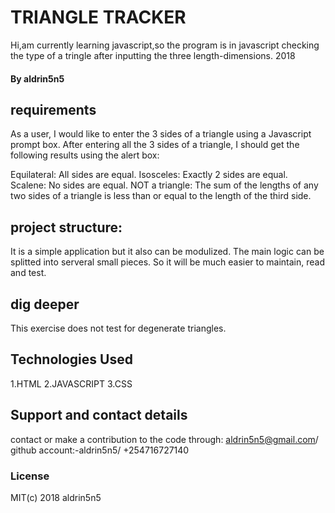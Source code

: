 # TRIANGLE TRACKER
Hi,am currently learning javascript,so the program is in javascript checking the type of a tringle after inputting the three length-dimensions. 2018
#### By aldrin5n5
## requirements
As a user, I would like to enter the 3 sides of a triangle using a Javascript prompt box.  After entering all the 3 sides of a triangle, I should get the following results using the alert box:

Equilateral: All sides are equal.
Isosceles: Exactly 2 sides are equal.
Scalene: No sides are equal.
NOT a triangle: The sum of the lengths of any two sides of a triangle is less than or equal to the length of the third side.
## project structure:
It is a simple application but it also can be modulized. The main logic can be splitted into serveral small pieces. So it will be much easier to maintain, read and test.

## dig deeper
This exercise does not test for degenerate triangles.
## Technologies Used
1.HTML
2.JAVASCRIPT
3.CSS
## Support and contact details
contact or make a contribution to the code through:
aldrin5n5@gmail.com/
github account:-aldrin5n5/
+254716727140
### License
MIT(c) 2018   aldrin5n5
  
